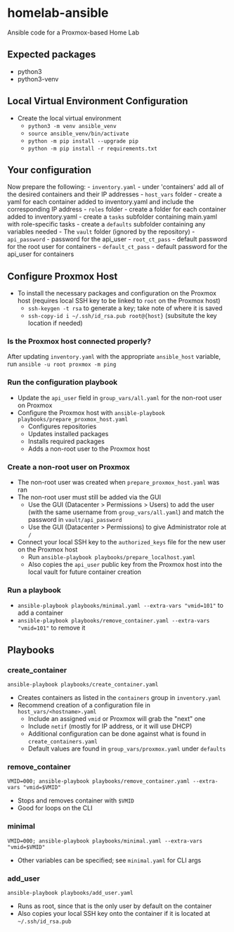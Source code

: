 # homelab-ansible
Ansible code for a Proxmox-based Home Lab

## Expected packages
- python3
- python3-venv

## Local Virtual Environment Configuration
- Create the local virtual environment
    - `python3 -m venv ansible_venv`
    - `source ansible_venv/bin/activate`
    - `python -m pip install --upgrade pip`
    - `python -m pip install -r requirements.txt`

## Your configuration
Now prepare the following:
    - `inventory.yaml` - under 'containers' add all of the desired containers and their IP addresses
    - `host_vars` folder - create a yaml for each container added to inventory.yaml and include the corresponding IP address
    - `roles` folder
        - create a folder for each container added to inventory.yaml
        - create a `tasks` subfolder containing main.yaml with role-specific tasks
        - create a `defaults` subfolder containing any variables needed
    - The `vault` folder (ignored by the repository)
        - `api_password` - password for the api_user
        - `root_ct_pass` - default password for the root user for containers
        - `default_ct_pass` - default password for the api_user for containers

## Configure Proxmox Host
- To install the necessary packages and configuration on the Proxmox host (requires local SSH key to be linked to `root` on the Proxmox host)
    - `ssh-keygen -t rsa` to generate a key; take note of where it is saved
    - `ssh-copy-id i ~/.ssh/id_rsa.pub root@{host}` (subsitute the key location if needed)

### Is the Proxmox host connected properly?
After updating `inventory.yaml` with the appropriate `ansible_host` variable, run
`ansible -u root proxmox -m ping`

### Run the configuration playbook
- Update the `api_user` field in `group_vars/all.yaml` for the non-root user on Proxmox
- Configure the Proxmox host with `ansible-playbook playbooks/prepare_proxmox_host.yaml`
    - Configures repositories
    - Updates installed packages
    - Installs required packages
    - Adds a non-root user to the Proxmox host

### Create a non-root user on Proxmox
- The non-root user was created when `prepare_proxmox_host.yaml` was ran
- The non-root user must still be added via the GUI
    - Use the GUI (Datacenter > Permissions > Users) to add the user (with the same username from `group_vars/all.yaml`) and match the password in `vault/api_password`
    - Use the GUI (Datacenter > Permissions) to give Administrator role at `/`
- Connect your local SSH key to the `authorized_keys` file for the new user on the Proxmox host
    - Run `ansible-playbook playbooks/prepare_localhost.yaml`
    - Also copies the `api_user` public key from the Proxmox host into the local vault for future container creation

### Run a playbook
- `ansible-playbook playbooks/minimal.yaml --extra-vars "vmid=101"` to add a container
- `ansible-playbook playbooks/remove_container.yaml --extra-vars "vmid=101"` to remove it

## Playbooks

### create_container
`ansible-playbook playbooks/create_container.yaml`
- Creates containers as listed in the `containers` group in `inventory.yaml`
- Recommend creation of a configuration file in `host_vars/<hostname>.yaml`
    - Include an assigned `vmid` or Proxmox will grab the "next" one
    - Include `netif` (mostly for IP address, or it will use DHCP)
    - Additional configuration can be done against what is found in `create_containers.yaml`
    - Default values are found in `group_vars/proxmox.yaml` under `defaults`

### remove_container
`VMID=000; ansible-playbook playbooks/remove_container.yaml --extra-vars "vmid=$VMID"`
- Stops and removes container with `$VMID`
- Good for loops on the CLI

### minimal
`VMID=000; ansible-playbook playbooks/minimal.yaml --extra-vars "vmid=$VMID"`
- Other variables can be specified; see `minimal.yaml` for CLI args

### add_user
`ansible-playbook playbooks/add_user.yaml`
- Runs as root, since that is the only user by default on the container
- Also copies your local SSH key onto the container if it is located at `~/.ssh/id_rsa.pub`
